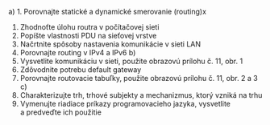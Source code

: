 a)
	1. Porovnajte statické a dynamické smerovanie (routing)x
1. Zhodnoťte úlohu routra v počítačovej sieti
2. Popíšte vlastnosti PDU na sieťovej vrstve
3. Načrtnite spôsoby nastavenia komunikácie v sieti LAN
4. Porovnajte routing v IPv4 a IPv6
b)
1. Vysvetlite komunikáciu v sieti, použite obrazovú prílohu č. 11, obr. 1
2. Zdôvodnite potrebu default gateway
3. Porovnajte routovacie tabuľky, použite obrazovú prílohu č. 11, obr. 2 a 3
c)
1. Charakterizujte trh, trhové subjekty a mechanizmus, ktorý vzniká na trhu
2. Vymenujte riadiace príkazy programovacieho jazyka, vysvetlite a predveďte ich použitie